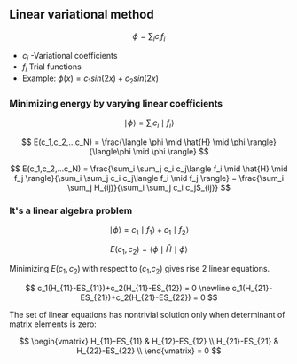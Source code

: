 ## Linear variational method


$$
\phi = \sum_i c_i f_i
$$

- $c_i$ -Variational coefficients
- $f_i$ Trial functions
- Example: $\phi(x) = c_1 sin (2x)+c_2 sin(2x)$


### Minimizing energy by varying linear coefficients

$$
\mid \phi \rangle = \sum_i c_i \mid f_i \rangle
$$

$$
E(c_1,c_2,...c_N) = \frac{\langle \phi \mid \hat{H} \mid \phi \rangle}{\langle\phi \mid \phi \rangle}
$$

$$
E(c_1,c_2,...c_N) = \frac{\sum_i \sum_j c_i c_j\langle f_i \mid \hat{H} \mid f_j \rangle}{\sum_i \sum_j c_i c_j\langle f_i \mid f_j \rangle} = \frac{\sum_i \sum_j H_{ij}}{\sum_i \sum_j c_i c_jS_{ij}}
$$



### It's a linear algebra problem

$$\mid \phi\rangle = c_1\mid f_1\rangle+ c_1\mid f_2\rangle$$

$$E(c_1,c_2) = \langle \phi \mid \hat{H} \mid \phi \rangle $$

Minimizing $E(c_1,c_2)$ with respect to ($c_1$,$c_2$) gives rise 2 linear equations.

$$
c_1(H_{11}-ES_{11})+c_2(H_{11}-ES_{12}) = 0 \newline
c_1(H_{21}-ES_{21})+c_2(H_{21}-ES_{22}) = 0
$$

The set of linear equations has nontrivial solution only when determinant of matrix elements is zero:

$$
\begin{vmatrix}
H_{11}-ES_{11} & H_{12}-ES_{12}  \\
H_{21}-ES_{21} & H_{22}-ES_{22}  \\
\end{vmatrix} = 0
$$



